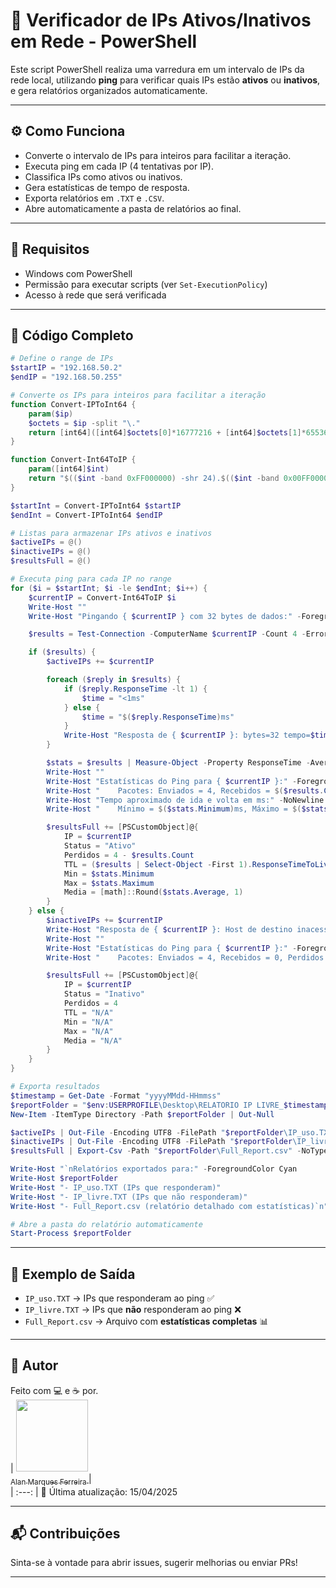 # 📡 Verificador de IPs Ativos/Inativos em Rede - PowerShell

Este script PowerShell realiza uma varredura em um intervalo de IPs da rede local, utilizando **ping** para verificar quais IPs estão **ativos** ou **inativos**, e gera relatórios organizados automaticamente.

---

## ⚙️ Como Funciona

- Converte o intervalo de IPs para inteiros para facilitar a iteração.
- Executa ping em cada IP (4 tentativas por IP).
- Classifica IPs como ativos ou inativos.
- Gera estatísticas de tempo de resposta.
- Exporta relatórios em `.TXT` e `.CSV`.
- Abre automaticamente a pasta de relatórios ao final.

---

## 🧠 Requisitos

- Windows com PowerShell
- Permissão para executar scripts (ver `Set-ExecutionPolicy`)
- Acesso à rede que será verificada

---

## 📜 Código Completo

```powershell
# Define o range de IPs
$startIP = "192.168.50.2"
$endIP = "192.168.50.255"

# Converte os IPs para inteiros para facilitar a iteração
function Convert-IPToInt64 {
    param($ip)
    $octets = $ip -split "\."
    return [int64]([int64]$octets[0]*16777216 + [int64]$octets[1]*65536 + [int64]$octets[2]*256 + [int64]$octets[3])
}

function Convert-Int64ToIP {
    param([int64]$int)
    return "$(($int -band 0xFF000000) -shr 24).$(($int -band 0x00FF0000) -shr 16).$(($int -band 0x0000FF00) -shr 8).$(($int -band 0x000000FF))"
}

$startInt = Convert-IPToInt64 $startIP
$endInt = Convert-IPToInt64 $endIP

# Listas para armazenar IPs ativos e inativos
$activeIPs = @()
$inactiveIPs = @()
$resultsFull = @()

# Executa ping para cada IP no range
for ($i = $startInt; $i -le $endInt; $i++) {
    $currentIP = Convert-Int64ToIP $i
    Write-Host ""
    Write-Host "Pingando { $currentIP } com 32 bytes de dados:" -ForegroundColor Cyan

    $results = Test-Connection -ComputerName $currentIP -Count 4 -ErrorAction SilentlyContinue

    if ($results) {
        $activeIPs += $currentIP

        foreach ($reply in $results) {
            if ($reply.ResponseTime -lt 1) {
                $time = "<1ms"
            } else {
                $time = "$($reply.ResponseTime)ms"
            }
            Write-Host "Resposta de { $currentIP }: bytes=32 tempo=$time TTL=$($reply.ResponseTimeToLive)"
        }

        $stats = $results | Measure-Object -Property ResponseTime -Average -Maximum -Minimum
        Write-Host ""
        Write-Host "Estatísticas do Ping para { $currentIP }:" -ForegroundColor Cyan
        Write-Host "    Pacotes: Enviados = 4, Recebidos = $($results.Count), Perdidos = $(4 - $results.Count) ($(100 * (4 - $results.Count)/4)% de perda),"
        Write-Host "Tempo aproximado de ida e volta em ms:" -NoNewline
        Write-Host "    Mínimo = $($stats.Minimum)ms, Máximo = $($stats.Maximum)ms, Média = $([math]::Round($stats.Average,1))ms"

        $resultsFull += [PSCustomObject]@{
            IP = $currentIP
            Status = "Ativo"
            Perdidos = 4 - $results.Count
            TTL = ($results | Select-Object -First 1).ResponseTimeToLive
            Min = $stats.Minimum
            Max = $stats.Maximum
            Media = [math]::Round($stats.Average, 1)
        }
    } else {
        $inactiveIPs += $currentIP
        Write-Host "Resposta de { $currentIP }: Host de destino inacessível."
        Write-Host ""
        Write-Host "Estatísticas do Ping para { $currentIP }:" -ForegroundColor Cyan
        Write-Host "    Pacotes: Enviados = 4, Recebidos = 0, Perdidos = 4 (100% de perda),"

        $resultsFull += [PSCustomObject]@{
            IP = $currentIP
            Status = "Inativo"
            Perdidos = 4
            TTL = "N/A"
            Min = "N/A"
            Max = "N/A"
            Media = "N/A"
        }
    }
}

# Exporta resultados
$timestamp = Get-Date -Format "yyyyMMdd-HHmmss"
$reportFolder = "$env:USERPROFILE\Desktop\RELATORIO IP LIVRE_$timestamp"
New-Item -ItemType Directory -Path $reportFolder | Out-Null

$activeIPs | Out-File -Encoding UTF8 -FilePath "$reportFolder\IP_uso.TXT"
$inactiveIPs | Out-File -Encoding UTF8 -FilePath "$reportFolder\IP_livre.TXT"
$resultsFull | Export-Csv -Path "$reportFolder\Full_Report.csv" -NoTypeInformation -Encoding UTF8

Write-Host "`nRelatórios exportados para:" -ForegroundColor Cyan
Write-Host $reportFolder
Write-Host "- IP_uso.TXT (IPs que responderam)"
Write-Host "- IP_livre.TXT (IPs que não responderam)"
Write-Host "- Full_Report.csv (relatório detalhado com estatísticas)`n"

# Abre a pasta do relatório automaticamente
Start-Process $reportFolder
```

---

## 📂 Exemplo de Saída

- `IP_uso.TXT` → IPs que responderam ao ping ✅  
- `IP_livre.TXT` → IPs que **não** responderam ao ping ❌  
- `Full_Report.csv` → Arquivo com **estatísticas completas** 📊

---

## 🚀 Autor

Feito com 💻 e ☕ por.  
| [<img loading="lazy" src="https://avatars.githubusercontent.com/u/124633669?v=4" width=115><br><sub> Alan Marques Ferreira </sub>](https://github.com/alanmarquesferreira) |  
 | :---: |
📅 Última atualização: 15/04/2025

---

## 📬 Contribuições

Sinta-se à vontade para abrir issues, sugerir melhorias ou enviar PRs!

---

